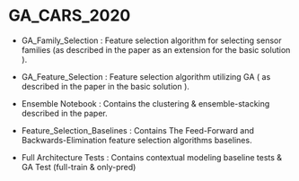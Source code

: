 # GA_CARS_2020

* GA_Family_Selection :
 Feature selection algorithm for selecting
sensor families (as described in the paper as an extension for the basic solution ).

* GA_Feature_Selection :
 Feature selection algorithm utilizing GA ( as described in the paper in the basic solution ).
 
 * Ensemble Notebook : Contains the clustering & ensemble-stacking described
 in the paper.
 
 * Feature_Selection_Baselines : Contains The Feed-Forward and Backwards-Elimination feature
 selection algorithms baselines.
 
 * Full Architecture Tests : Contains contextual modeling baseline tests & GA Test (full-train & only-pred)
  
